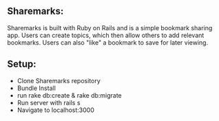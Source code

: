 ## Sharemarks:
Sharemarks is built with Ruby on Rails and is a simple bookmark sharing app.  Users can create topics, which then allow others to add relevant bookmarks.  Users can also "like" a bookmark to save for later viewing.

## Setup:
- Clone Sharemarks repository
- Bundle Install
- run rake db:create & rake db:migrate
- Run server with rails s
- Navigate to localhost:3000
